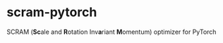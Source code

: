 # scram-pytorch
 SCRAM (**Sc**ale and **R**otation Inv**a**riant **M**omentum) optimizer for PyTorch
